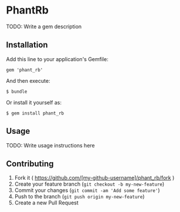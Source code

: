 # PhantRb

TODO: Write a gem description

## Installation

Add this line to your application's Gemfile:

    gem 'phant_rb'

And then execute:

    $ bundle

Or install it yourself as:

    $ gem install phant_rb

## Usage

TODO: Write usage instructions here

## Contributing

1. Fork it ( https://github.com/[my-github-username]/phant_rb/fork )
2. Create your feature branch (`git checkout -b my-new-feature`)
3. Commit your changes (`git commit -am 'Add some feature'`)
4. Push to the branch (`git push origin my-new-feature`)
5. Create a new Pull Request
